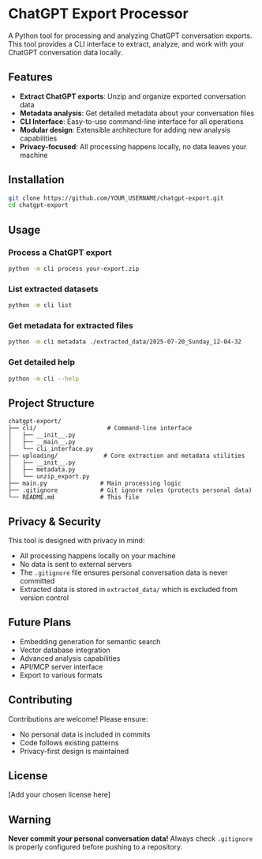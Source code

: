# ChatGPT Export Processor

A Python tool for processing and analyzing ChatGPT conversation exports. This tool provides a CLI interface to extract, analyze, and work with your ChatGPT conversation data locally.

## Features

- **Extract ChatGPT exports**: Unzip and organize exported conversation data
- **Metadata analysis**: Get detailed metadata about your conversation files
- **CLI Interface**: Easy-to-use command-line interface for all operations
- **Modular design**: Extensible architecture for adding new analysis capabilities
- **Privacy-focused**: All processing happens locally, no data leaves your machine

## Installation

```bash
git clone https://github.com/YOUR_USERNAME/chatgpt-export.git
cd chatgpt-export
```

## Usage

### Process a ChatGPT export

```bash
python -m cli process your-export.zip
```

### List extracted datasets

```bash
python -m cli list
```

### Get metadata for extracted files

```bash
python -m cli metadata ./extracted_data/2025-07-20_Sunday_12-04-32
```

### Get detailed help

```bash
python -m cli --help
```

## Project Structure

```
chatgpt-export/
├── cli/                    # Command-line interface
│   ├── __init__.py
│   ├── __main__.py
│   └── cli_interface.py
├── uploading/             # Core extraction and metadata utilities
│   ├── __init__.py
│   ├── metadata.py
│   └── unzip_export.py
├── main.py               # Main processing logic
├── .gitignore            # Git ignore rules (protects personal data)
└── README.md             # This file
```

## Privacy & Security

This tool is designed with privacy in mind:

- All processing happens locally on your machine
- No data is sent to external servers
- The `.gitignore` file ensures personal conversation data is never committed
- Extracted data is stored in `extracted_data/` which is excluded from version control

## Future Plans

- Embedding generation for semantic search
- Vector database integration
- Advanced analysis capabilities
- API/MCP server interface
- Export to various formats

## Contributing

Contributions are welcome! Please ensure:
- No personal data is included in commits
- Code follows existing patterns
- Privacy-first design is maintained

## License

[Add your chosen license here]

## Warning

**Never commit your personal conversation data!** Always check `.gitignore` is properly configured before pushing to a repository.
